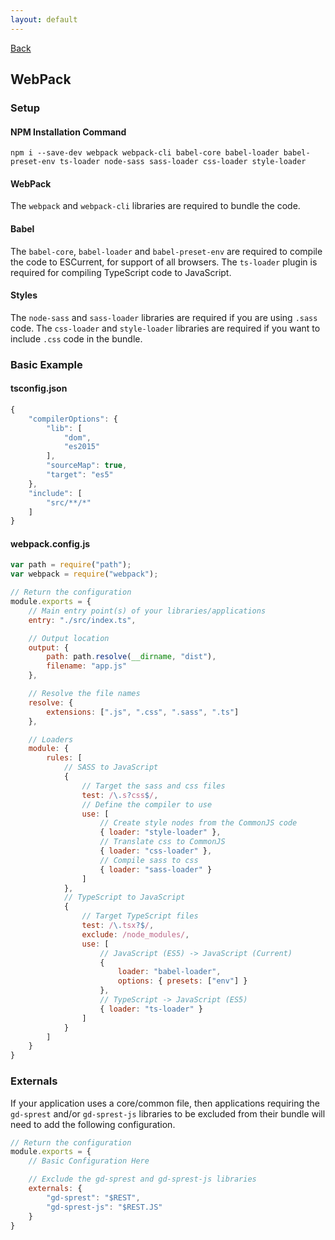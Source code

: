 ```yaml
---
layout: default
---
```

<div class="page-info" markdown="1">

[Back](/development)
## WebPack

</div>

### Setup

#### NPM Installation Command
```
npm i --save-dev webpack webpack-cli babel-core babel-loader babel-preset-env ts-loader node-sass sass-loader css-loader style-loader
```

#### WebPack
The `webpack` and `webpack-cli` libraries are required to bundle the code.

#### Babel
The `babel-core`, `babel-loader` and `babel-preset-env` are required to compile the code to ESCurrent, for support of all browsers. The `ts-loader` plugin is required for compiling TypeScript code to JavaScript.

#### Styles
The `node-sass` and `sass-loader` libraries are required if you are using `.sass` code. The `css-loader` and `style-loader` libraries are required if you want to include `.css` code in the bundle.

### Basic Example

#### tsconfig.json
```js
{
    "compilerOptions": {
        "lib": [
            "dom",
            "es2015"
        ],
        "sourceMap": true,
        "target": "es5"
    },
    "include": [
        "src/**/*"
    ]
}
```

#### webpack.config.js
```js
var path = require("path");
var webpack = require("webpack");

// Return the configuration
module.exports = {
    // Main entry point(s) of your libraries/applications
    entry: "./src/index.ts",

    // Output location
    output: {
        path: path.resolve(__dirname, "dist"),
        filename: "app.js"
    },

    // Resolve the file names
    resolve: {
        extensions: [".js", ".css", ".sass", ".ts"]
    },

    // Loaders
    module: {
        rules: [
            // SASS to JavaScript
            {
                // Target the sass and css files
                test: /\.s?css$/,
                // Define the compiler to use
                use: [
                    // Create style nodes from the CommonJS code
                    { loader: "style-loader" },
                    // Translate css to CommonJS
                    { loader: "css-loader" },
                    // Compile sass to css
                    { loader: "sass-loader" }
                ]
            },
            // TypeScript to JavaScript
            {
                // Target TypeScript files
                test: /\.tsx?$/,
                exclude: /node_modules/,
                use: [
                    // JavaScript (ES5) -> JavaScript (Current)
                    {
                        loader: "babel-loader",
                        options: { presets: ["env"] }
                    },
                    // TypeScript -> JavaScript (ES5)
                    { loader: "ts-loader" }
                ]
            }
        ]
    }
}
```

### Externals
If your application uses a core/common file, then applications requiring the `gd-sprest` and/or `gd-sprest-js` libraries to be excluded from their bundle will need to add the following configuration.

```js
// Return the configuration
module.exports = {
    // Basic Configuration Here

    // Exclude the gd-sprest and gd-sprest-js libraries
    externals: {
        "gd-sprest": "$REST",
        "gd-sprest-js": "$REST.JS"
    }
}
```